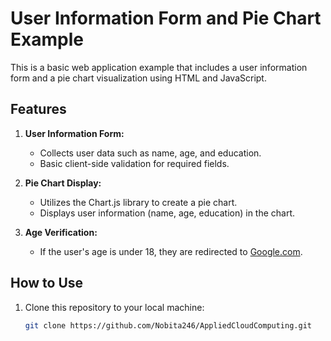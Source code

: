 # User Information Form and Pie Chart Example

This is a basic web application example that includes a user information form and a pie chart visualization using HTML and JavaScript.

## Features

1. **User Information Form:**
   - Collects user data such as name, age, and education.
   - Basic client-side validation for required fields.

2. **Pie Chart Display:**
   - Utilizes the Chart.js library to create a pie chart.
   - Displays user information (name, age, education) in the chart.

3. **Age Verification:**
   - If the user's age is under 18, they are redirected to [Google.com](https://www.google.com).

## How to Use

1. Clone this repository to your local machine:

   ```bash
   git clone https://github.com/Nobita246/AppliedCloudComputing.git
